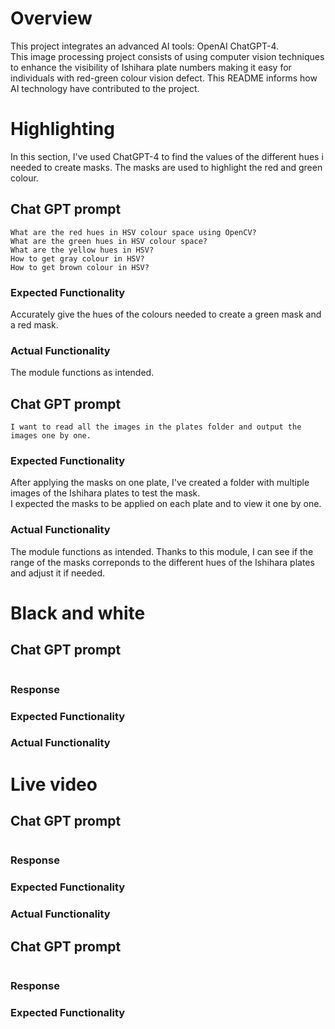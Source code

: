 # Overview
This project integrates  an advanced AI tools: OpenAI ChatGPT-4.  
This image processing project consists of using computer vision techniques to enhance the visibility of Ishihara plate numbers making it easy for individuals with red-green colour vision defect. This README informs how AI technology have contributed to the project.
# Highlighting
In this section, I've used ChatGPT-4 to find the values of the different hues i needed to create masks. The masks are used to highlight the red and green colour.

## Chat GPT prompt
```
What are the red hues in HSV colour space using OpenCV?   
What are the green hues in HSV colour space?   
What are the yellow hues in HSV?   
How to get gray colour in HSV?    
How to get brown colour in HSV?
```
### Expected Functionality
Accurately give the hues of the colours needed to create a green mask and a red mask.
### Actual Functionality
The module functions as intended.

## Chat GPT prompt
```
I want to read all the images in the plates folder and output the images one by one.
```
### Expected Functionality
After applying the masks on one plate, I've created a folder with multiple images of the Ishihara plates to test the mask.   
I expected the masks to be applied on each plate and to view it one by one.
### Actual Functionality
The module functions as intended. Thanks to this module, I can see if the range of the masks correponds to the different hues of the Ishihara plates and adjust it if needed.

# Black and white

## Chat GPT prompt
```
```
### Response
### Expected Functionality
### Actual Functionality

# Live video

## Chat GPT prompt
```
```
### Response
### Expected Functionality
### Actual Functionality

## Chat GPT prompt
```
```
### Response
### Expected Functionality
